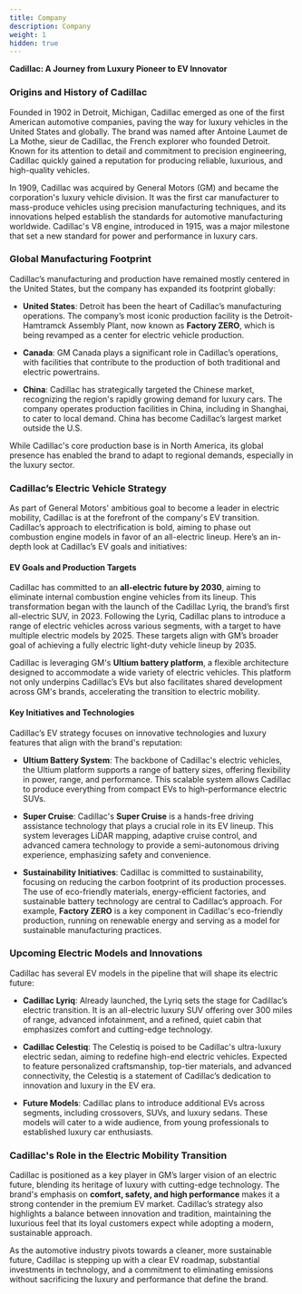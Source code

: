 ```yaml
---
title: Company
description: Company
weight: 1
hidden: true
---
```


**Cadillac: A Journey from Luxury Pioneer to EV Innovator**

### **Origins and History of Cadillac**

Founded in 1902 in Detroit, Michigan, Cadillac emerged as one of the first American automotive companies, paving the way for luxury vehicles in the United States and globally. The brand was named after Antoine Laumet de La Mothe, sieur de Cadillac, the French explorer who founded Detroit. Known for its attention to detail and commitment to precision engineering, Cadillac quickly gained a reputation for producing reliable, luxurious, and high-quality vehicles.

In 1909, Cadillac was acquired by General Motors (GM) and became the corporation's luxury vehicle division. It was the first car manufacturer to mass-produce vehicles using precision manufacturing techniques, and its innovations helped establish the standards for automotive manufacturing worldwide. Cadillac's V8 engine, introduced in 1915, was a major milestone that set a new standard for power and performance in luxury cars.

### **Global Manufacturing Footprint**

Cadillac’s manufacturing and production have remained mostly centered in the United States, but the company has expanded its footprint globally:

- **United States**: Detroit has been the heart of Cadillac’s manufacturing operations. The company’s most iconic production facility is the Detroit-Hamtramck Assembly Plant, now known as **Factory ZERO**, which is being revamped as a center for electric vehicle production.
  
- **Canada**: GM Canada plays a significant role in Cadillac’s operations, with facilities that contribute to the production of both traditional and electric powertrains.

- **China**: Cadillac has strategically targeted the Chinese market, recognizing the region's rapidly growing demand for luxury cars. The company operates production facilities in China, including in Shanghai, to cater to local demand. China has become Cadillac’s largest market outside the U.S.

While Cadillac's core production base is in North America, its global presence has enabled the brand to adapt to regional demands, especially in the luxury sector.

### **Cadillac’s Electric Vehicle Strategy**

As part of General Motors' ambitious goal to become a leader in electric mobility, Cadillac is at the forefront of the company's EV transition. Cadillac’s approach to electrification is bold, aiming to phase out combustion engine models in favor of an all-electric lineup. Here’s an in-depth look at Cadillac’s EV goals and initiatives:

#### **EV Goals and Production Targets**

Cadillac has committed to an **all-electric future by 2030**, aiming to eliminate internal combustion engine vehicles from its lineup. This transformation began with the launch of the Cadillac Lyriq, the brand’s first all-electric SUV, in 2023. Following the Lyriq, Cadillac plans to introduce a range of electric vehicles across various segments, with a target to have multiple electric models by 2025. These targets align with GM’s broader goal of achieving a fully electric light-duty vehicle lineup by 2035.

Cadillac is leveraging GM's **Ultium battery platform**, a flexible architecture designed to accommodate a wide variety of electric vehicles. This platform not only underpins Cadillac’s EVs but also facilitates shared development across GM's brands, accelerating the transition to electric mobility.

#### **Key Initiatives and Technologies**

Cadillac’s EV strategy focuses on innovative technologies and luxury features that align with the brand's reputation:

- **Ultium Battery System**: The backbone of Cadillac's electric vehicles, the Ultium platform supports a range of battery sizes, offering flexibility in power, range, and performance. This scalable system allows Cadillac to produce everything from compact EVs to high-performance electric SUVs.

- **Super Cruise**: Cadillac's **Super Cruise** is a hands-free driving assistance technology that plays a crucial role in its EV lineup. This system leverages LiDAR mapping, adaptive cruise control, and advanced camera technology to provide a semi-autonomous driving experience, emphasizing safety and convenience.

- **Sustainability Initiatives**: Cadillac is committed to sustainability, focusing on reducing the carbon footprint of its production processes. The use of eco-friendly materials, energy-efficient factories, and sustainable battery technology are central to Cadillac’s approach. For example, **Factory ZERO** is a key component in Cadillac's eco-friendly production, running on renewable energy and serving as a model for sustainable manufacturing practices.

### **Upcoming Electric Models and Innovations**

Cadillac has several EV models in the pipeline that will shape its electric future:

- **Cadillac Lyriq**: Already launched, the Lyriq sets the stage for Cadillac’s electric transition. It is an all-electric luxury SUV offering over 300 miles of range, advanced infotainment, and a refined, quiet cabin that emphasizes comfort and cutting-edge technology.

- **Cadillac Celestiq**: The Celestiq is poised to be Cadillac's ultra-luxury electric sedan, aiming to redefine high-end electric vehicles. Expected to feature personalized craftsmanship, top-tier materials, and advanced connectivity, the Celestiq is a statement of Cadillac’s dedication to innovation and luxury in the EV era.

- **Future Models**: Cadillac plans to introduce additional EVs across segments, including crossovers, SUVs, and luxury sedans. These models will cater to a wide audience, from young professionals to established luxury car enthusiasts.

### **Cadillac's Role in the Electric Mobility Transition**

Cadillac is positioned as a key player in GM’s larger vision of an electric future, blending its heritage of luxury with cutting-edge technology. The brand's emphasis on **comfort, safety, and high performance** makes it a strong contender in the premium EV market. Cadillac’s strategy also highlights a balance between innovation and tradition, maintaining the luxurious feel that its loyal customers expect while adopting a modern, sustainable approach.

As the automotive industry pivots towards a cleaner, more sustainable future, Cadillac is stepping up with a clear EV roadmap, substantial investments in technology, and a commitment to eliminating emissions without sacrificing the luxury and performance that define the brand.